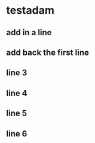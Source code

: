 # testadam

## add in a line 

## add back the first line 

## line 3

## line 4

## line 5

## line 6
